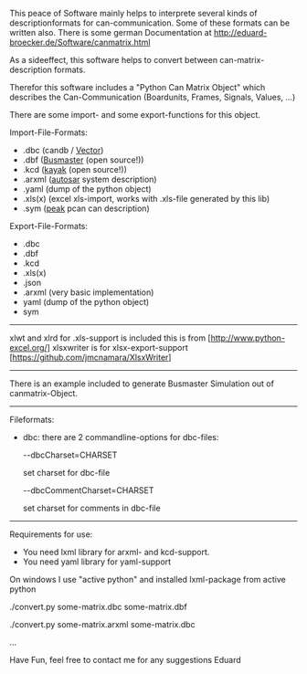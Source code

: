 This peace of Software mainly helps to interprete several kinds of descriptionformats for can-communication.
Some of these formats can be written also. There is some german Documentation at http://eduard-broecker.de/Software/canmatrix.html

As a sideeffect, this software helps to convert between can-matrix-description formats.

Therefor this software includes a "Python Can Matrix Object" which describes the Can-Communication (Boardunits, Frames, Signals, Values, ...)

There are some import- and some export-functions for this object.

Import-File-Formats:
* .dbc (candb / [Vector](vector.com))
* .dbf ([Busmaster](https://rbei-etas.github.io/busmaster/) (open source!))
* .kcd ([kayak](http://kayak.2codeornot2code.org/) (open source!))
* .arxml ([autosar](autosar.org) system description)
* .yaml (dump of the python object)
* .xls(x) (excel xls-import, works with .xls-file generated by this lib)
* .sym ([peak](http://www.peak-system.com) pcan can description)
 
Export-File-Formats:
 * .dbc 
 * .dbf
 * .kcd
 * .xls(x)
 * .json
 * .arxml (very basic implementation)
 * yaml (dump of the python object)
 * sym

***

 xlwt and xlrd for .xls-support is included this is from [http://www.python-excel.org/]
 xlsxwriter is for xlsx-export-support [https://github.com/jmcnamara/XlsxWriter]

***

There is an example included to generate Busmaster Simulation out of canmatrix-Object. 

***

Fileformats:
* dbc: there are 2 commandline-options for dbc-files:

  --dbcCharset=CHARSET

	set charset for dbc-file

  --dbcCommentCharset=CHARSET

	set charset for comments in dbc-file 
	
***
Requirements for use:
* You need lxml library for arxml- and kcd-support. 
* You need yaml library for yaml-support

On windows I use "active python" and installed lxml-package from active python
 
./convert.py some-matrix.dbc some-matrix.dbf

./convert.py some-matrix.arxml some-matrix.dbc

...


Have Fun,
feel free to contact me for any suggestions
Eduard

